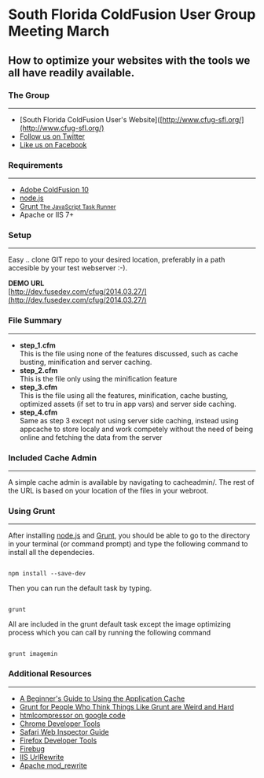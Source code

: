 South Florida ColdFusion User Group Meeting March
=====================

How to optimize your websites with the tools we all have readily available.
---------------------

### The Group
---------------------
* [South Florida ColdFusion User's Website]([http://www.cfug-sfl.org/](http://www.cfug-sfl.org/)
* [Follow us on Twitter](https://twitter.com/sfcfug)
* [Like us on Facebook](https://www.facebook.com/cfugsfl)


### Requirements
---------------------
* [Adobe ColdFusion 10](http://www.adobe.com/products/coldfusion-standard.html)
* [node.js](http://nodejs.org/) 
* [Grunt <small>The JavaScript Task Runner</small>](http://gruntjs.com/)
* Apache or IIS 7+

### Setup
---------------------
Easy .. clone GIT repo to your desired location, preferably in a path accesible by your test webserver :-).

__DEMO URL__<br />
[http://dev.fusedev.com/cfug/2014.03.27/](http://dev.fusedev.com/cfug/2014.03.27/)

### File Summary
---------------------
* __step_1.cfm__  
This is the file using none of the features discussed, such as cache busting, minification and server caching.
* __step_2.cfm__  
This is the file only using the minification feature
* __step_3.cfm__  
This is the file using all the features, minification, cache busting, optimized assets (if set to tru in app vars) and server side caching.
* __step_4.cfm__  
Same as step 3 except not using server side caching, instead using appcache to store localy and work competely without the need of being online and fetching the data from the server

### Included Cache Admin
---------------------
A simple cache admin is available by navigating to cacheadmin/. The rest of the URL is based on your location of the files in your webroot.

### Using Grunt
---------------------
After installing [node.js](http://nodejs.org/) and [Grunt](http://gruntjs.com/), you should be able to go to the directory in your terminal (or command prompt) and type the following command to install all the dependecies.

<code>
npm install --save-dev 
</code>

Then you can run the default task by typing.

<code>
grunt
</code>

All are included in the grunt default task except the image optimizing process which you can call by running the following command


<code>
grunt imagemin
</code>

### Additional Resources
---------------------
* [A Beginner's Guide to Using the Application Cache](http://www.html5rocks.com/en/tutorials/appcache/beginner/)
* [Grunt for People Who Think Things Like Grunt are Weird and Hard](http://24ways.org/2013/grunt-is-not-weird-and-hard/)
* [htmlcompressor on google code](https://code.google.com/p/htmlcompressor/)
* [Chrome Developer Tools](https://developers.google.com/chrome-developer-tools/)
* [Safari Web Inspector Guide](https://developer.apple.com/library/safari/documentation/AppleApplications/Conceptual/Safari_Developer_Guide/Introduction/Introduction.html)
* [Firefox Developer Tools](https://developer.mozilla.org/en-US/docs/Tools)
* [Firebug](http://getfirebug.com/)
* [IIS UrlRewrite](http://www.iis.net/downloads/microsoft/url-rewrite)
* [Apache mod_rewrite](http://httpd.apache.org/docs/current/mod/mod_rewrite.html)
